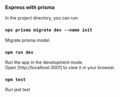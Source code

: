 ### Express with prisma

In the project directory, you can run:

### `npx prisma migrate dev --name init`

Migrate prisma model.

### `npm run dev`

Run the app in the development mode.\
Open [http://localhost:3001] to view it in your browser.

### `npm test`

Run jest test
